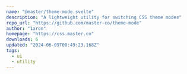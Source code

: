 ```yaml
---
name: "@master/theme-mode.svelte"
description: "A lightweight utility for switching CSS theme modes"
repo_url: "https://github.com/master-co/theme-mode"
author: "1aron"
homepage: "https://css.master.co"
downloads: 6
updated: "2024-06-09T00:49:23.168Z"
tags: 
  - ui
  - utility
---
```

